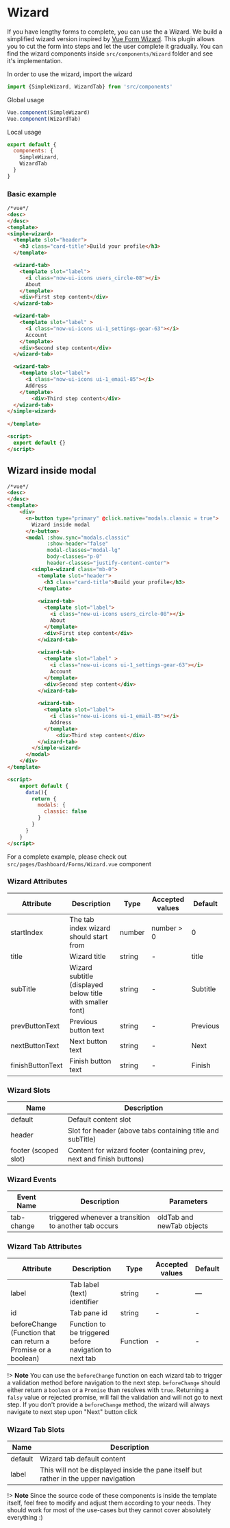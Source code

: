 # Wizard
If you have lengthy forms to complete, you can use the a Wizard.
We build a simplified wizard version inspired by [Vue Form Wizard](https://github.com/cristijora/vue-form-wizard).
This plugin allows you to cut the form into steps and let the user complete it gradually.
You can find the wizard components inside `src/components/Wizard` folder and see it's implementation.

In order to use the wizard, import the wizard 

```js
import {SimpleWizard, WizardTab} from 'src/components'
```
Global usage
```js
Vue.component(SimpleWizard)
Vue.component(WizardTab)
```

Local usage
```js
export default {
  components: {
    SimpleWizard,
    WizardTab
  }
}
```

### Basic example
```html
/*vue*/
<desc>
</desc>
<template>
<simple-wizard>
  <template slot="header">
    <h3 class="card-title">Build your profile</h3>
  </template>

  <wizard-tab>
    <template slot="label">
      <i class="now-ui-icons users_circle-08"></i>
      About
    </template>
    <div>First step content</div>
  </wizard-tab>

  <wizard-tab>
    <template slot="label" >
      <i class="now-ui-icons ui-1_settings-gear-63"></i>
      Account
    </template>
    <div>Second step content</div>
  </wizard-tab>

  <wizard-tab>
    <template slot="label">
      <i class="now-ui-icons ui-1_email-85"></i>
      Address
    </template>
        <div>Third step content</div>
  </wizard-tab>
</simple-wizard>
  
</template>

<script>
  export default {}
</script>
```

## Wizard inside modal


```html
/*vue*/
<desc>
</desc>
<template>
    <div>
      <n-button type="primary" @click.native="modals.classic = true">
        Wizard inside modal
      </n-button>
      <modal :show.sync="modals.classic"
             :show-header="false"
             modal-classes="modal-lg"
             body-classes="p-0"
             header-classes="justify-content-center">
        <simple-wizard class="mb-0">
          <template slot="header">
            <h3 class="card-title">Build your profile</h3>
          </template>
        
          <wizard-tab>
            <template slot="label">
              <i class="now-ui-icons users_circle-08"></i>
              About
            </template>
            <div>First step content</div>
          </wizard-tab>
        
          <wizard-tab>
            <template slot="label" >
              <i class="now-ui-icons ui-1_settings-gear-63"></i>
              Account
            </template>
            <div>Second step content</div>
          </wizard-tab>
        
          <wizard-tab>
            <template slot="label">
              <i class="now-ui-icons ui-1_email-85"></i>
              Address
            </template>
                <div>Third step content</div>
          </wizard-tab>
        </simple-wizard>
      </modal>
    </div>
</template>

<script>
    export default {
      data(){
        return {
          modals: {
            classic: false
          }
        }
      }
    }
</script>
```

For a complete example, please check out `src/pages/Dashboard/Forms/Wizard.vue` component 

### Wizard Attributes
| Attribute      | Description    | Type      | Accepted values       | Default   |
|---------- |-------- |---------- |-------------  |-------- |
| startIndex     | The tab index wizard should start from   | number  |   number > 0        |     0     |
| title     | Wizard title   | string  |   -        |     title     |
| subTitle     | Wizard subtitle (displayed below title with smaller font)  | string  |      -        |     Subtitle     |
| prevButtonText     | Previous button text | string  |      -        |     Previous     |
| nextButtonText     | Next button text | string  |      -        |     Next     |
| finishButtonText     | Finish button text | string  |      -        |     Finish     |

### Wizard Slots
| Name | Description |
|---------- |-------- |
|  default  | Default content slot |
|  header  | Slot for header (above tabs containing title and subTitle) |
|  footer (scoped slot)  | Content for wizard footer (containing prev, next and finish buttons) |

### Wizard Events
| Event Name | Description | Parameters |
|---------- |-------- |---------- |
| tab-change  | triggered whenever a transition to another tab occurs | oldTab and newTab objects |


### Wizard Tab Attributes
| Attribute      | Description    | Type      | Accepted values       | Default   |
|---------- |-------- |---------- |-------------  |-------- |
| label     | Tab label (text) identifier   | string  |   -        |     —     |
| id     | Tab pane id | string  |      -        |     -     |
| beforeChange (Function that can return a Promise or a boolean)     | Function to be triggered before navigation to next tab | Function  |      -        |     -     |

!> **Note** You can use the `beforeChange` function on each wizard tab to trigger a validation method before navigation to the next step.
`beforeChange` should either return a `boolean` or a `Promise` than resolves with `true`. 
Returning a `falsy` value or rejected promise, will fail the validation and will not go to next step.
If you don't provide a `beforeChange` method, the wizard will always navigate to next step upon "Next" button click

### Wizard Tab Slots
| Name | Description |
|---------- |-------- |
|  default  | Wizard tab default content |
|  label  | This will not be displayed inside the pane itself but rather in the upper navigation |

!> **Note** Since the source code of these components is inside the template itself, feel free to modify and adjust them
according to your needs. They should work for most of the use-cases but they cannot cover absolutely everything :)
